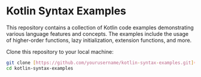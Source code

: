 # Kotlin Syntax Examples

This repository contains a collection of Kotlin code examples demonstrating various language features and concepts. The examples include the usage of higher-order functions, lazy initialization, extension functions, and more.

Clone this repository to your local machine:

```sh
git clone [https://github.com/yourusername/kotlin-syntax-examples.git](https://github.com/danielbd9/Syntax-Android-Kotlin.git)
cd kotlin-syntax-examples
